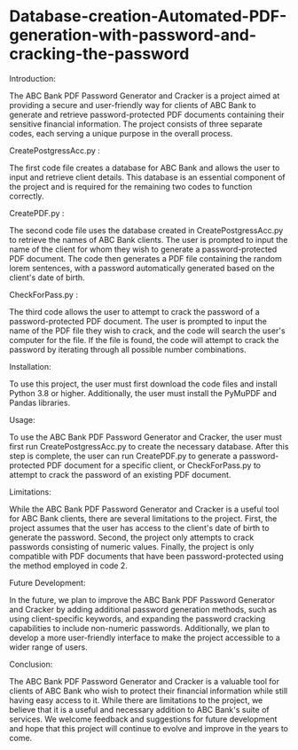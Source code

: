 # Database-creation-Automated-PDF-generation-with-password-and-cracking-the-password

Introduction:

The ABC Bank PDF Password Generator and Cracker is a project aimed at providing a secure and user-friendly way for clients of ABC Bank to generate and retrieve password-protected PDF documents containing their sensitive financial information. The project consists of three separate codes, each serving a unique purpose in the overall process.

CreatePostgressAcc.py :

The first code file creates a database for ABC Bank and allows the user to input and retrieve client details. This database is an essential component of the project and is required for the remaining two codes to function correctly.

CreatePDF.py :

The second code file uses the database created in CreatePostgressAcc.py to retrieve the names of ABC Bank clients. The user is prompted to input the name of the client for whom they wish to generate a password-protected PDF document. The code then generates a PDF file containing the random lorem sentences, with a password automatically generated based on the client's date of birth.

CheckForPass.py :

The third code allows the user to attempt to crack the password of a password-protected PDF document. The user is prompted to input the name of the PDF file they wish to crack, and the code will search the user's computer for the file. If the file is found, the code will attempt to crack the password by iterating through all possible number combinations.

Installation:

To use this project, the user must first download the code files and install Python 3.8 or higher. Additionally, the user must install the PyMuPDF and Pandas libraries.

Usage:

To use the ABC Bank PDF Password Generator and Cracker, the user must first run CreatePostgressAcc.py to create the necessary database. After this step is complete, the user can run CreatePDF.py to generate a password-protected PDF document for a specific client, or CheckForPass.py to attempt to crack the password of an existing PDF document.

Limitations:

While the ABC Bank PDF Password Generator and Cracker is a useful tool for ABC Bank clients, there are several limitations to the project. First, the project assumes that the user has access to the client's date of birth to generate the password. Second, the project only attempts to crack passwords consisting of numeric values. Finally, the project is only compatible with PDF documents that have been password-protected using the method employed in code 2.

Future Development:

In the future, we plan to improve the ABC Bank PDF Password Generator and Cracker by adding additional password generation methods, such as using client-specific keywords, and expanding the password cracking capabilities to include non-numeric passwords. Additionally, we plan to develop a more user-friendly interface to make the project accessible to a wider range of users.


Conclusion:

The ABC Bank PDF Password Generator and Cracker is a valuable tool for clients of ABC Bank who wish to protect their financial information while still having easy access to it. While there are limitations to the project, we believe that it is a useful and necessary addition to ABC Bank's suite of services. We welcome feedback and suggestions for future development and hope that this project will continue to evolve and improve in the years to come.
